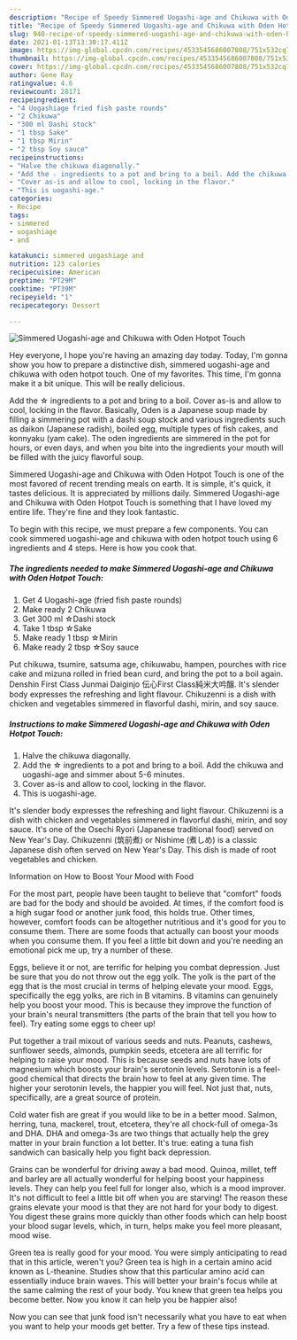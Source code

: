 ```yaml
---
description: "Recipe of Speedy Simmered Uogashi-age and Chikuwa with Oden Hotpot Touch"
title: "Recipe of Speedy Simmered Uogashi-age and Chikuwa with Oden Hotpot Touch"
slug: 940-recipe-of-speedy-simmered-uogashi-age-and-chikuwa-with-oden-hotpot-touch
date: 2021-01-13T13:30:17.411Z
image: https://img-global.cpcdn.com/recipes/4533545686007808/751x532cq70/simmered-uogashi-age-and-chikuwa-with-oden-hotpot-touch-recipe-main-photo.jpg
thumbnail: https://img-global.cpcdn.com/recipes/4533545686007808/751x532cq70/simmered-uogashi-age-and-chikuwa-with-oden-hotpot-touch-recipe-main-photo.jpg
cover: https://img-global.cpcdn.com/recipes/4533545686007808/751x532cq70/simmered-uogashi-age-and-chikuwa-with-oden-hotpot-touch-recipe-main-photo.jpg
author: Gene Ray
ratingvalue: 4.6
reviewcount: 28171
recipeingredient:
- "4 Uogashiage fried fish paste rounds"
- "2 Chikuwa"
- "300 ml Dashi stock"
- "1 tbsp Sake"
- "1 tbsp Mirin"
- "2 tbsp Soy sauce"
recipeinstructions:
- "Halve the chikuwa diagonally."
- "Add the ☆ ingredients to a pot and bring to a boil. Add the chikuwa and uogashi-age and simmer about 5-6 minutes."
- "Cover as-is and allow to cool, locking in the flavor."
- "This is uogashi-age."
categories:
- Recipe
tags:
- simmered
- uogashiage
- and

katakunci: simmered uogashiage and 
nutrition: 123 calories
recipecuisine: American
preptime: "PT29M"
cooktime: "PT39M"
recipeyield: "1"
recipecategory: Dessert

---
```



![Simmered Uogashi-age and Chikuwa with Oden Hotpot Touch](https://img-global.cpcdn.com/recipes/4533545686007808/751x532cq70/simmered-uogashi-age-and-chikuwa-with-oden-hotpot-touch-recipe-main-photo.jpg)

Hey everyone, I hope you're having an amazing day today. Today, I'm gonna show you how to prepare a distinctive dish, simmered uogashi-age and chikuwa with oden hotpot touch. One of my favorites. This time, I'm gonna make it a bit unique. This will be really delicious.

Add the ☆ ingredients to a pot and bring to a boil. Cover as-is and allow to cool, locking in the flavor. Basically, Oden is a Japanese soup made by filling a simmering pot with a dashi soup stock and various ingredients such as daikon (Japanese radish), boiled egg, multiple types of fish cakes, and konnyaku (yam cake). The oden ingredients are simmered in the pot for hours, or even days, and when you bite into the ingredients your mouth will be filled with the juicy flavorful soup.

Simmered Uogashi-age and Chikuwa with Oden Hotpot Touch is one of the most favored of recent trending meals on earth. It is simple, it's quick, it tastes delicious. It is appreciated by millions daily. Simmered Uogashi-age and Chikuwa with Oden Hotpot Touch is something that I have loved my entire life. They're fine and they look fantastic.


To begin with this recipe, we must prepare a few components. You can cook simmered uogashi-age and chikuwa with oden hotpot touch using 6 ingredients and 4 steps. Here is how you cook that.

<!--inarticleads1-->

##### The ingredients needed to make Simmered Uogashi-age and Chikuwa with Oden Hotpot Touch:

1. Get 4 Uogashi-age (fried fish paste rounds)
1. Make ready 2 Chikuwa
1. Get 300 ml ☆Dashi stock
1. Take 1 tbsp ☆Sake
1. Make ready 1 tbsp ☆Mirin
1. Make ready 2 tbsp ☆Soy sauce


Put chikuwa, tsumire, satsuma age, chikuwabu, hampen, pourches with rice cake and mizuna rolled in fried bean curd, and bring the pot to a boil again. Denshin First Class Junmai Daiginjo 伝心First Class純米大吟醸. It&#39;s slender body expresses the refreshing and light flavour. Chikuzenni is a dish with chicken and vegetables simmered in flavorful dashi, mirin, and soy sauce. 

<!--inarticleads2-->

##### Instructions to make Simmered Uogashi-age and Chikuwa with Oden Hotpot Touch:

1. Halve the chikuwa diagonally.
1. Add the ☆ ingredients to a pot and bring to a boil. Add the chikuwa and uogashi-age and simmer about 5-6 minutes.
1. Cover as-is and allow to cool, locking in the flavor.
1. This is uogashi-age.


It&#39;s slender body expresses the refreshing and light flavour. Chikuzenni is a dish with chicken and vegetables simmered in flavorful dashi, mirin, and soy sauce. It&#39;s one of the Osechi Ryori (Japanese traditional food) served on New Year&#39;s Day. Chikuzenni (筑前煮) or Nishime (煮しめ) is a classic Japanese dish often served on New Year&#39;s Day. This dish is made of root vegetables and chicken. 

Information on How to Boost Your Mood with Food


For the most part, people have been taught to believe that "comfort" foods are bad for the body and should be avoided. At times, if the comfort food is a high sugar food or another junk food, this holds true. Other times, however, comfort foods can be altogether nutritious and it's good for you to consume them. There are some foods that actually can boost your moods when you consume them. If you feel a little bit down and you're needing an emotional pick me up, try a number of these.

Eggs, believe it or not, are terrific for helping you combat depression. Just be sure that you do not throw out the egg yolk. The yolk is the part of the egg that is the most crucial in terms of helping elevate your mood. Eggs, specifically the egg yolks, are rich in B vitamins. B vitamins can genuinely help you boost your mood. This is because they improve the function of your brain's neural transmitters (the parts of the brain that tell you how to feel). Try eating some eggs to cheer up!

Put together a trail mixout of various seeds and nuts. Peanuts, cashews, sunflower seeds, almonds, pumpkin seeds, etcetera are all terrific for helping to raise your mood. This is because seeds and nuts have lots of magnesium which boosts your brain's serotonin levels. Serotonin is a feel-good chemical that directs the brain how to feel at any given time. The higher your serotonin levels, the happier you will feel. Not just that, nuts, specifically, are a great source of protein.

Cold water fish are great if you would like to be in a better mood. Salmon, herring, tuna, mackerel, trout, etcetera, they're all chock-full of omega-3s and DHA. DHA and omega-3s are two things that actually help the grey matter in your brain function a lot better. It's true: eating a tuna fish sandwich can basically help you fight back depression. 

Grains can be wonderful for driving away a bad mood. Quinoa, millet, teff and barley are all actually wonderful for helping boost your happiness levels. They can help you feel full for longer also, which is a mood improver. It's not difficult to feel a little bit off when you are starving! The reason these grains elevate your mood is that they are not hard for your body to digest. You digest these grains more quickly than other foods which can help boost your blood sugar levels, which, in turn, helps make you feel more pleasant, mood wise.

Green tea is really good for your mood. You were simply anticipating to read that in this article, weren't you? Green tea is high in a certain amino acid known as L-theanine. Studies show that this particular amino acid can essentially induce brain waves. This will better your brain's focus while at the same calming the rest of your body. You knew that green tea helps you become better. Now you know it can help you be happier also!

Now you can see that junk food isn't necessarily what you have to eat when you want to help your moods get better. Try  a few  of  these  tips  instead.


